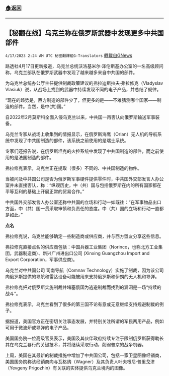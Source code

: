 ###  [:house:返回](README.md)
---


## 【秘翻在线】乌克兰称在俄罗斯武器中发现更多中共国部件
`4/17/2023 2:24 AM UTC 秘密翻譯組G-Translators` [轉載自GNews](https://gnews.org/articles/1193197)

路透社4月17日更新报道，乌克兰总统沃洛基米尔·泽伦斯基办公室的一名高级顾问称，乌克兰部队在俄罗斯武器中发现了越来越多来自中共国的部件。

为乌克兰总统办公厅主任提供制裁政策建议的弗拉迪斯拉夫·弗拉修克（Vladyslav Vlasiuk）说，从战场上找到的武器中持续发现不同的电子产品，并总结了规律。

“现在的趋势是，西方制造的部件少了，但更多的是——不难猜测哪个国家——制造的部件。当然，是中(共)国。”

自2022年2月莫斯科全面入侵乌克兰以来，中共国一再否认向俄罗斯输送军事装备。

乌克兰专家从战场上收集到的情报显示，在俄罗斯海鹰（Orlan）无人机的导航系统中发现了中共国制造的部件，该系统之前使用的是瑞士系统。

专家们还报告说，在俄罗斯坦克的火控系统中发现了中共国制造的部件，而之前使用的是法国制造的部件。

弗拉修克表示，乌克兰正在提取（很多）不同的、中共国制造的物件。

当被问及中共国公司是否为俄罗斯军事硬件提供零件时，中共国外交部发言人办公室并未直接否认，称：“纵观历史，中（共）国与包括俄罗斯在内的所有国家都在平等互利的基础上开展正常的贸易合作。”

中共国外交部发言人办公室还称中共国的立场和行动一如既往：“在军事物品出口方面，中（共）国一贯采取审慎和负责任的态度。中（共）国的立场和行动一直都是如此。”

**点名**

弗拉修克说，乌克兰能够确定一些制造商或供应商，并与西方盟友分享这些信息。

弗拉修克直接点名的供应商包括：中国兵器工业集团（Norinco，也称北方工业集团，武器制造商）、新兴广州进出口公司 (Xinxing Guangzhou Import and Export Corporation，军事供应商)。

乌克兰对中共国公司 司南导航（Comnav Technology）实施了制裁，因为该公司向俄罗斯提供的导航和雷达设备可能被用来支持俄罗斯和伊朗的无人机和导弹。

弗拉修克把对俄罗斯实施制裁并堵塞俄国为逃避制裁而找到的漏洞是一场“持续的战斗”。

弗拉修克表示，乌克兰看到了很多的第三国不论有意或无意继续支持规避制裁的例子。

据报道，美国官方正在密切关注事态发展，并特别关注所谓的军民两用产品，例如可用于微波炉或导弹的电子产品。

美国国务院一位高级官员表示，美国及其伙伴政府持续专注于限制俄罗斯获得助长其在乌克兰暴行的关键技术，并将继续采取行动，削弱普京的战争机器。

上周，美国在其最新的制裁措施中增加了中共国公司，包括一家卫星图像经销商，美国国务院称该经销商向与瓦格纳（Wagner）及其负责人叶夫根尼·普里戈津（Yevgeny Prigozhin）有关联的实体提供乌克兰境内的图像。
